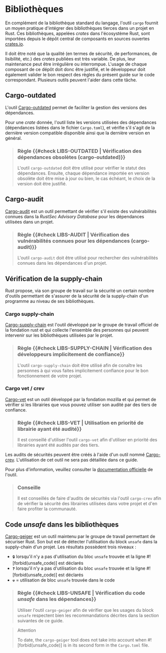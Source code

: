 # Bibliothèques

En complément de la bibliothèque standard du langage, l'outil `cargo` fournit un
moyen pratique d'intégrer des bibliothèques tierces dans un projet en Rust. Ces
bibliothèques, appelées *crates* dans l'écosystème Rust, sont importées depuis
le dépôt central de composants en sources ouvertes [crates.io](https://crates.io).

Il doit être noté que la qualité (en termes de sécurité, de performances, de
lisibilité, etc.) des *crates* publiées est très variable. De plus, leur
maintenance peut être irrégulière ou interrompue. L'usage de chaque composant
de ce dépôt doit donc être justifié, et le développeur doit également valider le
bon respect des règles du présent guide sur le code correspondant. Plusieurs
outils peuvent l'aider dans cette tâche.

## Cargo-outdated

L'outil [Cargo-outdated] permet de faciliter la gestion des versions des
dépendances.

Pour une *crate* donnée, l'outil liste les versions utilisées des dépendances
(dépendances listées dans le fichier `Cargo.toml`), et vérifie s'il s'agit de la
dernière version compatible disponible ainsi que la dernière version en général.

> ### Règle {{#check LIBS-OUTDATED | Vérification des dépendances obsolètes (cargo-outdated)}}
>
> L'outil `cargo-outdated` doit être utilisé pour vérifier le statut des
> dépendances. Ensuite, chaque dépendance importée en version obsolète doit
> être mise à jour ou bien, le cas échéant, le choix de la version doit être
> justifié.

[cargo-outdated]: https://github.com/kbknapp/cargo-outdated

## Cargo-audit

[Cargo-audit] est un outil permettant de vérifier s'il existe des vulnérabilités
connues dans la *RustSec Advisory Database* pour les dépendances utilisées dans
un projet.

> ### Règle {{#check LIBS-AUDIT | Vérification des vulnérabilités connues pour les dépendances (cargo-audit)}}
>
> L'outil `cargo-audit` doit être utilisé pour rechercher des vulnérabilités
> connues dans les dépendances d'un projet.

[cargo-audit]: https://github.com/RustSec/cargo-audit
## Vérification de la supply-chain

Rust propose, via son groupe de travail sur la sécurité un certain nombre d'outils permettant de s'assurer de la sécurité de la supply-chain d'un programme au niveau de ses bibliothèques.

### Cargo supply-chain

[Cargo-supply-chain] est l'outil développé par le groupe de travail officiel de la fondation rust et qui collecte l'ensemble des personnes qui peuvent intervenir sur les bibliothèques utilisées par le projet.

> ### Règle {{#check LIBS-SUPPLY-CHAIN | Vérification des développeurs implicitement de confiance}}
>
> L'outil `cargo-supply-chain` doit être utilisé afin de conaître les personnes à qui vous faites implicitement confiance pour le bon fonctionnement de votre projet.

[cargo-supply-chain]: https://github.com/rust-secure-code/cargo-supply-chain
### Cargo vet / crev

[Cargo-vet] est un outil développé par la fondation mozilla et qui permet de vérifier si les librairies que vous pouvez utiliser son audité par des tiers de confiance.

> ### Règle {{#check LIBS-VET | Utilisation en priorité de librairie ayant été audité}}
>
> Il est conseillé d'utiliser l'outil `cargo-vet` afin d'utiliser en priorité des librairies ayant été audités par des tiers.

Les audits de sécurités peuvent être créés à l'aide d'un outil nommé [Cargo-crev]. L'utilisation de cet outil ne sera pas détaillée dans ce guide.

Pour plus d'information, veuillez consulter la [documentation officielle] de l'outil.

> ### Conseille
>
> Il est conseillés de faire d'audits de sécurités via l'outil `cargo-crev` afin de vérifier la sécurité 
> des librairies utilisées dans votre projet et d'en faire profiter la communauté.

[cargo-vet]: https://github.com/mozilla/cargo-vet
[cargo-crev]: https://github.com/crev-dev/cargo-crev
[documentation officielle]: https://github.com/crev-dev/cargo-crev/blob/main/cargo-crev/src/doc/getting_started.md
## Code *unsafe* dans les bibliothèques

[Cargo-geiger] est un outil maintenu par le groupe de travail permettant de sécuriser Rust.
Son but est de détecter l'utilisation du block `unsafe` dans la supply-chain d'un projet. Les résultats possèdent trois
niveaux :

- `🔒` lorsqu'il n'y a pas d'utilisation du bloc  `unsafe` trouvée et la ligne #![forbid(unsafe_code)] est déclarés
- `❓` lorsqu'il n'y a pas d'utilisation du bloc `unsafe` trouvée et la ligne #![forbid(unsafe_code)] est déclarés
- `☢️`   = utilisation de bloc `unsafe` trouvée dans le code

> ### Règle {{#check LIBS-UNSAFE | Vérification du code *unsafe* dans les dépendances}}
>
> Utiliser l'outil `cargo-geiger` afin de vérifier que les usages du block `unsafe` respectent bien les recommandations décrites dans la section suivantes de ce guide.

> Attention
>
> To date, the `cargo-geiger` tool does not take into account when #![forbid(unsafe_code)] is in its second form in the `Cargo.toml` file.

[cargo-geiger]: https://github.com/geiger-rs/cargo-geiger